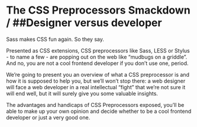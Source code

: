 The CSS Preprocessors Smackdown /
##Designer versus developer
=====

Sass makes CSS fun again. So they say. 

Presented as CSS extensions, CSS preprocessors like Sass, LESS or Stylus - to name a few - are popping out on the web like “mudbugs on a griddle”. And no, you are not a cool frontend developer if you don’t use one, period.

We’re going to present you an overview of what a CSS preprocessor is and how it is supposed to help you, but we’ll won’t stop there: a web designer will face a web developer in a real intellectual “fight” that we’re not sure it will end well, but it will surely give you some valuable insights.

The advantages and handicaps of CSS Preprocessors exposed, you’ll be able to make up your own opinion and decide whether to be a cool frontend developer or just a very good one.
